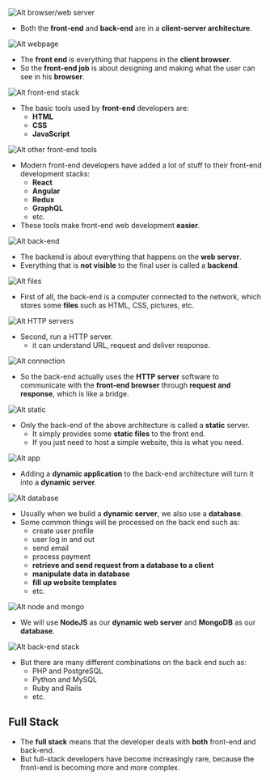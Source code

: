 ![Alt browser/web server](pic/bandicam%202022-10-04%2009-50-19-923.jpg)

- Both the **front-end** and **back-end** are in a **client-server architecture**.

![Alt webpage](pic/bandicam%202022-10-04%2009-50-28-561.jpg)

- The **front end** is everything that happens in the **client browser**.
- So the **front-end job** is about designing and making what the user can see in his **browser**.

![Alt front-end stack](pic/bandicam%202022-10-04%2009-50-32-099.jpg)

- The basic tools used by **front-end** developers are:
  - **HTML**
  - **CSS**
  - **JavaScript**

![Alt other front-end tools](pic/bandicam%202022-10-04%2009-50-35-760.jpg)

- Modern front-end developers have added a lot of stuff to their front-end development stacks:
  - **React**
  - **Angular**
  - **Redux**
  - **GraphQL**
  - etc.
- These tools make front-end web development **easier**.

![Alt back-end](pic/bandicam%202022-10-04%2009-50-43-794.jpg)

- The backend is about everything that happens on the **web server**.
- Everything that is **not visible** to the final user is called a **backend**.

![Alt files](pic/bandicam%202022-10-04%2009-50-53-733.jpg)

- First of all, the back-end is a computer connected to the network, which stores some **files** such as HTML, CSS, pictures, etc.

![Alt HTTP servers](pic/bandicam%202022-10-04%2009-50-57-492.jpg)

- Second, run a HTTP server.
  - it can understand URL, request and deliver response.

![Alt connection](pic/bandicam%202022-10-04%2009-51-01-284.jpg)

- So the back-end actually uses the **HTTP server** software to communicate with the **front-end browser** through **request and response**, which is like a bridge.

![Alt static](pic/bandicam%202022-10-04%2009-51-04-729.jpg)

- Only the back-end of the above architecture is called a **static** server.
  - It simply provides some **static files** to the front end.
  - If you just need to host a simple website, this is what you need.

![Alt app](pic/bandicam%202022-10-04%2009-51-11-405.jpg)

- Adding a **dynamic application** to the back-end architecture will turn it into a **dynamic server**.

![Alt database](pic/bandicam%202022-10-04%2009-51-16-108.jpg)

- Usually when we build a **dynamic server**, we also use a **database**.
- Some common things will be processed on the back end such as:
  - create user profile
  - user log in and out
  - send email
  - process payment
  - **retrieve and send request from a database to a client**
  - **manipulate data in database**
  - **fill up website templates**
  - etc.

![Alt node and mongo](pic/bandicam%202022-10-04%2009-51-26-618.jpg)

- We will use **NodeJS** as our **dynamic web server** and **MongoDB** as our **database**.

![Alt back-end stack](pic/bandicam%202022-10-04%2009-51-32-138.jpg)

- But there are many different combinations on the back end such as:
  - PHP and PostgreSQL
  - Python and MySQL
  - Ruby and Rails
  - etc.

## **Full Stack**

- The **full stack** means that the developer deals with **both** front-end and back-end.
- But full-stack developers have become increasingly rare, because the front-end is becoming more and more complex.

